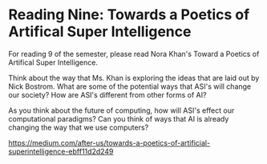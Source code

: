 Reading Nine: Towards a Poetics of Artifical Super Intelligence
=================================

For reading 9 of the semester, please read Nora Khan's Toward a Poetics of Artifical Super Intelligence.

Think about the way that Ms. Khan is exploring the ideas that are laid out by Nick Bostrom. What are some of the potential ways that ASI's will change our society? How are ASI's different from other forms of AI?

As you think about the future of computing, how will ASI's effect our computational paradigms? Can you think of ways that AI is already changing the way that we use computers?

https://medium.com/after-us/towards-a-poetics-of-artificial-superintelligence-ebff11d2d249
